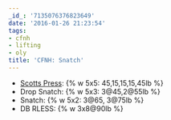 ```yaml
---
_id_: '7135076376823649'
date: '2016-01-26 21:23:54'
tags:
- cfnh
- lifting
- oly
title: 'CFNH: Snatch'
---
```


- [Scotts Press](https://www.youtube.com/watch?v=v3qropQDTOU): {% w 5x5: 45,15,15,15,45lb %}
- Drop Snatch: {% w 5x3: 3@45,2@55lb %}
- Snatch: {% w 5x2: 3@65, 3@75lb %}
- DB RLESS: {% w 3x8@90lb %}
